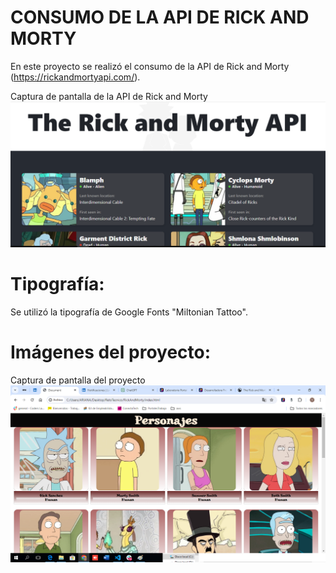 # CONSUMO DE LA API DE RICK AND MORTY

En este proyecto se realizó el consumo de la API de Rick and Morty (https://rickandmortyapi.com/).

Captura de pantalla de la API de Rick and Morty
![alt text](./Readme/apiRandM.png)

# Tipografía:
Se utilizó la tipografía de Google Fonts "Miltonian Tattoo".

# Imágenes del proyecto:
Captura de pantalla del proyecto
![alt text](./Readme/proyecto.png)

